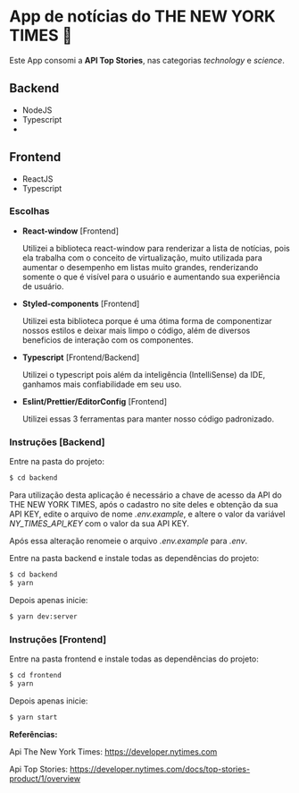 # App de notícias do THE NEW YORK TIMES  :newspaper:

  Este App consomi a **API Top Stories**, nas categorias *technology* e *science*.  

## Backend
  - NodeJS
  - Typescript
  - 
## Frontend
  - ReactJS
  - Typescript

### Escolhas

- **React-window** [Frontend]

	Utilizei a biblioteca react-window para renderizar a lista de notícias, pois ela trabalha com o conceito de virtualização, muito utilizada para aumentar o desempenho em listas muito grandes, renderizando somente o que é visível para o usuário e aumentando sua experiência de usuário.


- **Styled-components**  [Frontend]

	Utilizei esta biblioteca porque é uma ótima forma de componentizar nossos estilos e deixar mais limpo o código, além de diversos beneficios de interação com os componentes.


- **Typescript** [Frontend/Backend]

	Utilizei o typescript pois além da inteligência (IntelliSense) da IDE, ganhamos mais confiabilidade em seu uso.


- **Eslint/Prettier/EditorConfig** [Frontend]

	Utilizei essas 3 ferramentas para manter nosso código padronizado.


### Instruções [Backend]

Entre na pasta do projeto:
```sh
$ cd backend
```

Para utilização desta aplicação é necessário a chave de acesso da API do THE NEW YORK TIMES, 
após o cadastro no site deles e obtenção da sua API KEY,
edite o arquivo de nome *.env.example*, e altere o valor da variável *NY_TIMES_API_KEY* com o valor da sua API KEY.


Após essa alteração renomeie o arquivo *.env.example* para *.env*.

Entre na pasta backend e instale todas as dependências do projeto:
```sh
$ cd backend
$ yarn  
```
Depois apenas inicie:

```sh
$ yarn dev:server
```

### Instruções [Frontend]
Entre na pasta frontend e instale todas as dependências do projeto:
```sh
$ cd frontend
$ yarn  
```

Depois apenas inicie:

```sh
$ yarn start
```

**Referências:**

Api The New York Times: https://developer.nytimes.com

Api Top Stories: https://developer.nytimes.com/docs/top-stories-product/1/overview

